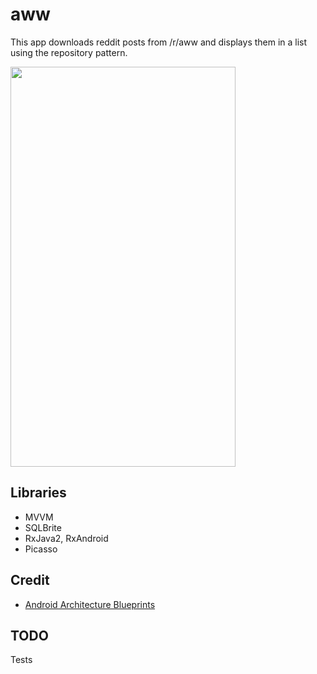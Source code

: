 # aww

This app downloads reddit posts from /r/aww and displays them in a list using the repository pattern.

<img src="https://i.imgur.com/cuprkZR.jpg" width="360" height="640">

## Libraries 

* MVVM
* SQLBrite
* RxJava2, RxAndroid
* Picasso

## Credit

 * [Android Architecture Blueprints](https://github.com/googlesamples/android-architecture)

## TODO

Tests